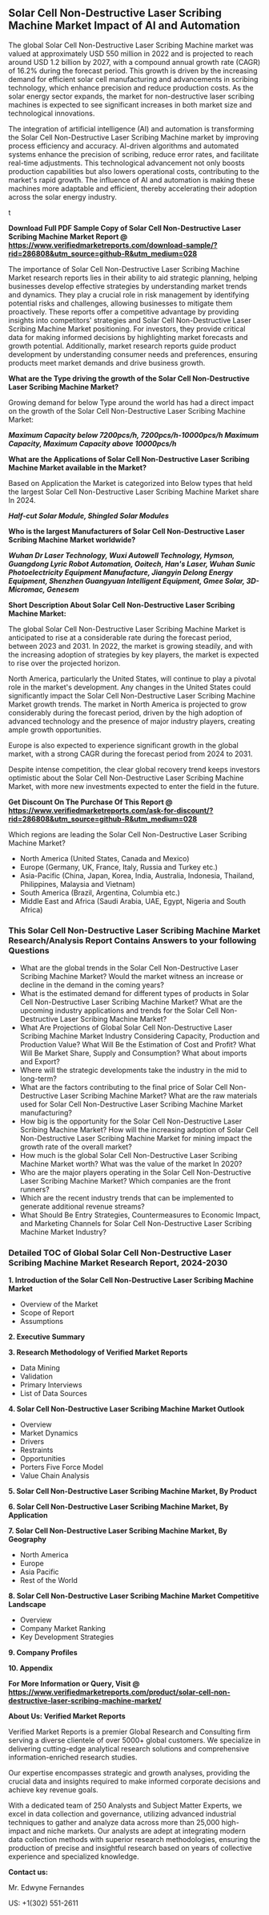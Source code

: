 <h2>Solar Cell Non-Destructive Laser Scribing Machine Market Impact of AI and Automation</h2><p>The global Solar Cell Non-Destructive Laser Scribing Machine market was valued at approximately USD 550 million in 2022 and is projected to reach around USD 1.2 billion by 2027, with a compound annual growth rate (CAGR) of 16.2% during the forecast period. This growth is driven by the increasing demand for efficient solar cell manufacturing and advancements in scribing technology, which enhance precision and reduce production costs. As the solar energy sector expands, the market for non-destructive laser scribing machines is expected to see significant increases in both market size and technological innovations.</p><p>The integration of artificial intelligence (AI) and automation is transforming the Solar Cell Non-Destructive Laser Scribing Machine market by improving process efficiency and accuracy. AI-driven algorithms and automated systems enhance the precision of scribing, reduce error rates, and facilitate real-time adjustments. This technological advancement not only boosts production capabilities but also lowers operational costs, contributing to the market's rapid growth. The influence of AI and automation is making these machines more adaptable and efficient, thereby accelerating their adoption across the solar energy industry.</p>t</p><p id="" class=""><strong>Download Full PDF Sample Copy of Solar Cell Non-Destructive Laser Scribing Machine Market Report @ <a href="https://www.verifiedmarketreports.com/download-sample/?rid=286808&utm_source=github-R&utm_medium=028" target="_blank">https://www.verifiedmarketreports.com/download-sample/?rid=286808&utm_source=github-R&utm_medium=028</a></strong></p><p>The importance of&nbsp;Solar Cell Non-Destructive Laser Scribing Machine Market research reports lies in their ability to aid strategic planning, helping businesses develop effective strategies by understanding market trends and dynamics. They play a crucial role in risk management by identifying potential risks and challenges, allowing businesses to mitigate them proactively. These reports offer a competitive advantage by providing insights into competitors' strategies and Solar Cell Non-Destructive Laser Scribing Machine Market positioning. For investors, they provide critical data for making informed decisions by highlighting market forecasts and growth potential. Additionally, market research reports guide product development by understanding consumer needs and preferences, ensuring products meet market demands and drive business growth.</p><p><strong>What are the&nbsp;Type driving the growth of the Solar Cell Non-Destructive Laser Scribing Machine Market?</strong></p><p id="" class="">Growing demand for below Type around the world has had a direct impact on the growth of the Solar Cell Non-Destructive Laser Scribing Machine Market:</p><em><strong>Maximum Capacity below 7200pcs/h, 7200pcs/h-10000pcs/h Maximum Capacity, Maximum Capacity above 10000pcs/h</strong></em></p><strong>What are the&nbsp;Applications&nbsp;of Solar Cell Non-Destructive Laser Scribing Machine Market available in the Market?</strong></p><p id="" class="">Based on Application the Market is categorized into Below types that held the largest Solar Cell Non-Destructive Laser Scribing Machine Market share In 2024.</p><em><strong>Half-cut Solar Module, Shingled Solar Modules</strong></em></p><strong>Who is the largest Manufacturers of Solar Cell Non-Destructive Laser Scribing Machine Market worldwide?</strong></p><p><em><strong>Wuhan Dr Laser Technology, Wuxi Autowell Technology, Hymson, Guangdong Lyric Robot Automation, Ooitech, Han's Laser, Wuhan Sunic Photoelectricity Equipment Manufacture, Jiangyin Delong Energy Equipment, Shenzhen Guangyuan Intelligent Equipment, Gmee Solar, 3D-Micromac, Genesem</strong></em></p><p id="" class=""><strong>Short Description About Solar Cell Non-Destructive Laser Scribing Machine Market:</strong></p><p>The global Solar Cell Non-Destructive Laser Scribing Machine Market is anticipated to rise at a considerable rate during the forecast period, between 2023 and 2031. In 2022, the market is growing steadily, and with the increasing adoption of strategies by key players, the market is expected to rise over the projected horizon.</p><p>North America, particularly the United States, will continue to play a pivotal role in the market's development. Any changes in the United States could significantly impact the Solar Cell Non-Destructive Laser Scribing Machine Market growth trends. The market in North America is projected to grow considerably during the forecast period, driven by the high adoption of advanced technology and the presence of major industry players, creating ample growth opportunities.</p><p>Europe is also expected to experience significant growth in the global market, with a strong CAGR during the forecast period from 2024 to 2031.</p><p>Despite intense competition, the clear global recovery trend keeps investors optimistic about the Solar Cell Non-Destructive Laser Scribing Machine Market, with more new investments expected to enter the field in the future.</p><p id="" class=""><strong>Get Discount On The Purchase Of This Report @ <a href="https://www.verifiedmarketreports.com/ask-for-discount/?rid=286808&utm_source=github-R&utm_medium=028" target="_blank">https://www.verifiedmarketreports.com/ask-for-discount/?rid=286808&utm_source=github-R&utm_medium=028</a></strong></p>Which regions are leading the Solar Cell Non-Destructive Laser Scribing Machine Market?</p><ul><li>North America (United States, Canada and Mexico)</li><li>Europe (Germany, UK, France, Italy, Russia and Turkey etc.)</li><li>Asia-Pacific (China, Japan, Korea, India, Australia, Indonesia, Thailand, Philippines, Malaysia and Vietnam)</li><li>South America (Brazil, Argentina, Columbia etc.)</li><li>Middle East and Africa (Saudi Arabia, UAE, Egypt, Nigeria and South Africa)</li></ul><h3 id="" class="">This Solar Cell Non-Destructive Laser Scribing Machine Market Research/Analysis Report Contains Answers to your following Questions</h3><ul><li>What are the global trends in the Solar Cell Non-Destructive Laser Scribing Machine Market? Would the market witness an increase or decline in the demand in the coming years?</li><li>What is the estimated demand for different types of products in Solar Cell Non-Destructive Laser Scribing Machine Market? What are the upcoming industry applications and trends for the Solar Cell Non-Destructive Laser Scribing Machine Market?</li><li>What Are Projections of Global Solar Cell Non-Destructive Laser Scribing Machine Market Industry Considering Capacity, Production and Production Value? What Will Be the Estimation of Cost and Profit? What Will Be Market Share, Supply and Consumption? What about imports and Export?</li><li>Where will the strategic developments take the industry in the mid to long-term?</li><li>What are the factors contributing to the final price of Solar Cell Non-Destructive Laser Scribing Machine Market? What are the raw materials used for Solar Cell Non-Destructive Laser Scribing Machine Market manufacturing?</li><li>How big is the opportunity for the Solar Cell Non-Destructive Laser Scribing Machine Market? How will the increasing adoption of Solar Cell Non-Destructive Laser Scribing Machine Market for mining impact the growth rate of the overall market?</li><li>How much is the global Solar Cell Non-Destructive Laser Scribing Machine Market worth? What was the value of the market In 2020?</li><li>Who are the major players operating in the Solar Cell Non-Destructive Laser Scribing Machine Market? Which companies are the front runners?</li><li>Which are the recent industry trends that can be implemented to generate additional revenue streams?</li><li>What Should Be Entry Strategies, Countermeasures to Economic Impact, and Marketing Channels for Solar Cell Non-Destructive Laser Scribing Machine Market Industry?</li></ul><h3 id="" class="">Detailed TOC of Global Solar Cell Non-Destructive Laser Scribing Machine Market Research Report, 2024-2030</h3><p id="" class=""><strong>1. Introduction of the Solar Cell Non-Destructive Laser Scribing Machine Market</strong></p><ul><li>Overview of the Market</li><li>Scope of Report</li><li>Assumptions</li></ul><p id="" class=""><strong>2. Executive Summary</strong></p><p id="" class=""><strong>3. Research Methodology of Verified Market Reports</strong></p><ul><li>Data Mining</li><li>Validation</li><li>Primary Interviews</li><li>List of Data Sources</li></ul><p id="" class=""><strong>4. Solar Cell Non-Destructive Laser Scribing Machine Market Outlook</strong></p><ul><li>Overview</li><li>Market Dynamics</li><li>Drivers</li><li>Restraints</li><li>Opportunities</li><li>Porters Five Force Model</li><li>Value Chain Analysis</li></ul><p id="" class=""><strong>5. Solar Cell Non-Destructive Laser Scribing Machine Market, By Product</strong></p><p id="" class=""><strong>6. Solar Cell Non-Destructive Laser Scribing Machine Market, By Application</strong></p><p id="" class=""><strong>7. Solar Cell Non-Destructive Laser Scribing Machine Market, By Geography</strong></p><ul><li>North America</li><li>Europe</li><li>Asia Pacific</li><li>Rest of the World</li></ul><p id="" class=""><strong>8. Solar Cell Non-Destructive Laser Scribing Machine Market Competitive Landscape</strong></p><ul><li>Overview</li><li>Company Market Ranking</li><li>Key Development Strategies</li></ul><p id="" class=""><strong>9. Company Profiles</strong></p><p id="" class=""><strong>10. Appendix</strong></p><p id="" class=""><strong>For More Information or Query, Visit @ <a href="https://www.verifiedmarketreports.com/product/solar-cell-non-destructive-laser-scribing-machine-market/" target="_blank">https://www.verifiedmarketreports.com/product/solar-cell-non-destructive-laser-scribing-machine-market/</a></strong></p><p id="" class=""><strong>About Us: Verified Market Reports</strong></p><p id="" class="">Verified Market Reports is a premier Global Research and Consulting firm serving a diverse clientele of over 5000+ global customers. We specialize in delivering cutting-edge analytical research solutions and comprehensive information-enriched research studies.</p><p id="" class="">Our expertise encompasses strategic and growth analyses, providing the crucial data and insights required to make informed corporate decisions and achieve key revenue goals.</p><p id="" class="">With a dedicated team of 250 Analysts and Subject Matter Experts, we excel in data collection and governance, utilizing advanced industrial techniques to gather and analyze data across more than 25,000 high-impact and niche markets. Our analysts are adept at integrating modern data collection methods with superior research methodologies, ensuring the production of precise and insightful research based on years of collective experience and specialized knowledge.</p><p id="" class=""><strong>Contact us:</strong></p><p id="" class="">Mr. Edwyne Fernandes</p><p id="" class="">US: +1(302) 551-2611</p>